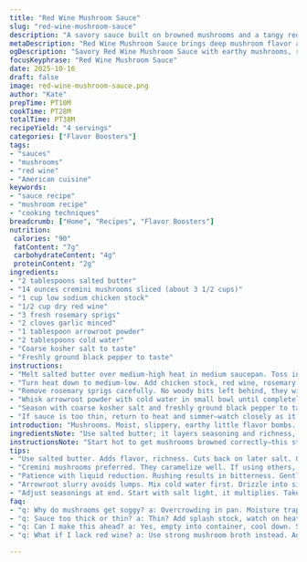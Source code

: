 ```yaml
---
title: "Red Wine Mushroom Sauce"
slug: "red-wine-mushroom-sauce"
description: "A savory sauce built on browned mushrooms and a tangy red wine base. Uses salted butter for flavor punch and replaces beef broth with chicken stock for a lighter finish. Cornstarch thickens but arrowroot powder works if needed. Fresh rosemary swaps thyme, adding earthiness. Timing varies with mushroom moisture, cooking till they shrink visibly and liquid reduces to a glossy coating. Garlic powder swapped for fresh minced garlic to deepen aroma. Cook low and slow after wine addition to prevent bitterness. Salt and pepper finish. Great for steak, pork, or roasted veggies. Watch texture closely to avoid gluey sauce."
metaDescription: "Red Wine Mushroom Sauce brings deep mushroom flavor and rich texture to meats or veggies. Ideal for steak or pork - simplicity meets depth."
ogDescription: "Savory Red Wine Mushroom Sauce with earthy mushrooms, red wine richness, and fresh rosemary aroma. Perfect for elevating steak or roasted veggies."
focusKeyphrase: "Red Wine Mushroom Sauce"
date: 2025-10-16
draft: false
image: red-wine-mushroom-sauce.png
author: "Kate"
prepTime: PT10M
cookTime: PT28M
totalTime: PT38M
recipeYield: "4 servings"
categories: ["Flavor Boosters"]
tags:
- "sauces"
- "mushrooms"
- "red wine"
- "American cuisine"
keywords:
- "sauce recipe"
- "mushroom recipe"
- "cooking techniques"
breadcrumb: ["Home", "Recipes", "Flavor Boosters"]
nutrition: 
 calories: "90"
 fatContent: "7g"
 carbohydrateContent: "4g"
 proteinContent: "2g"
ingredients:
- "2 tablespoons salted butter"
- "14 ounces cremini mushrooms sliced (about 3 1/2 cups)"
- "1 cup low sodium chicken stock"
- "1/2 cup dry red wine"
- "3 fresh rosemary sprigs"
- "2 cloves garlic minced"
- "1 tablespoon arrowroot powder"
- "2 tablespoons cold water"
- "Coarse kosher salt to taste"
- "Freshly ground black pepper to taste"
instructions:
- "Melt salted butter over medium-high heat in medium saucepan. Toss in sliced mushrooms immediately. Hear that sizzle? Critical to brown mushrooms properly. Stir often but let them sit a bit between tosses. Mushrooms should visibly shrink by half and begin to colour, released liquid almost evaporated. This caramelization adds that concentrated deep flavor you want."
- "Turn heat down to medium-low. Add chicken stock, red wine, rosemary sprigs and minced garlic. Stir well to combine. Now patience here: reduce liquid slowly. Avoid boiling rapidly or wine will turn bitter. You want watching bubbles, gentle simmer to concentrate flavor. This can take 18-20 minutes. Sauce should thicken slightly and coat spoon with a shiny glaze. Smell fresh pine from rosemary mingling with the acid of wine and earthiness of mushrooms."
- "Remove rosemary sprigs carefully. No woody bits left behind, they will ruin texture."
- "Whisk arrowroot powder with cold water in small bowl until completely smooth. Arrowroot thickens clear and glossy without clumps or cloudiness compared to cornstarch. Drizzle this slurry gradually into simmering sauce and stir constantly to avoid lumps. Heat for another 2-3 minutes until sauce clings thickly. If sauce stiffens too much, add splash more stock to loosen."
- "Season with coarse kosher salt and freshly ground black pepper to taste. Taste often. Remember salted butter is in play so go easy at first on salt."
- "If sauce is too thin, return to heat and simmer—watch closely as it can move from perfect to glue real fast. Too thick? Splash broth or a bit of water in and whisk to loosen. Serve immediately or keep warm over very low heat stirring occasionally."
introduction: "Mushrooms. Moist, slippery, earthy little flavor bombs. Want them browned right? Start hot, let them sweat water out then get those brown bits. Butter makes them sing but use salted to shortcut seasoning. Ditch beef broth this round; chicken stock works, lighter and more versatile. Red wine is the acid that cuts through richness but don’t rush the simmer after adding it; slow simmer coax flavors together without bitterness. Rosemary swapped in for thyme, woodsy and piney to brighten. Garlic powder gets kicked to fresh minced for punchier aroma. Thickener arrowroot for a clear finish, cornstarch can gum up. The key? Watch for reduction, smell, texture. Serve then. Practice makes perfect sauce. No guesswork left to chance."
ingredientsNote: "Use salted butter; it layers seasoning and richness, cutting back salt later. Cremini mushrooms give balanced earthiness but white button or shiitake can swap if needed—adjust cook time as some mushrooms release more water. Chicken stock instead of beef broth lightens sauce, good for less intense pairs like pork or chicken. Dry red wine adds acid and complexity; a good table wine works fine, avoid anything sweet. Fresh rosemary brings aromatic punch replacing thyme; don’t overdo or it browns bitter. Fresh garlic doubles aroma compared to powder but powder is great for speed. Arrowroot powder thickens crystal-clear, avoid lumps by mixing with cold water first. Cornstarch substitute okay, but sauce may look cloudy. Kosher salt and black pepper finishing touch; add incrementally to balance. If no wine or stock, use strong mushroom broth or water with a splash of balsamic vinegar for acidity."
instructionsNote: "Start hot to get mushrooms browned correctly—this step building deep flavors you can’t fake. Mushrooms must visibly shrink and color before adding liquids; soggy mushrooms equal dull sauce. Reduce heat before liquids to avoid harsh boil that makes wine bitter. Watch bubbles; slow gentle simmer signals reduction underway. Smell will shift from raw alcohol and sharp garlic to herbs and sweet mushroom aroma when ready. Pull rosemary before thickening to avoid woody fibers ruining sauce texture. Always pre-mix arrowroot slurry to avoid clumps. Cornstarch or arrowroot thickens the sauce fast; stir while adding to prevent lumps and over-thickening. Use taste and texture, not just time, as guideposts. Finish with salt and pepper. Adjust thickness last minute with stock or water; better to thin than gluey and dry. Keep warm gently; don’t scorch on high."
tips:
- "Use salted butter. Adds flavor, richness. Cuts back on later salt. Get it hot before mushrooms hit the pan. Key step. Brown those mushrooms well."
- "Cremini mushrooms preferred. They caramelize well. If using others, watch water release. Shiitake? Drier. Might need adjustments. Don’t overcrowd the pan."
- "Patience with liquid reduction. Rushing results in bitterness. Gentle simmer preferred. Bubbles small but steady. When coating knife shiny, you're close."
- "Arrowroot slurry avoids lumps. Mix cold water first. Drizzle into simmering sauce slowly. Stir constantly. Texture matters. Thick sauce = clingy, not gloop."
- "Adjust seasonings at end. Start with salt light, it multiplies. Take a taste test often. Fresh rosemary not to overpower but add depth. Pinch black pepper last."
faq:
- "q: Why do mushrooms get soggy? a: Overcrowding in pan. Moisture trapped. Solution? Cook in batches. Get that nice brown. No mush."
- "q: Sauce too thick or thin? a: Thin? Add splash stock, watch on heat. Thick? Broth works too. Always adjust last minute. Consistency key here."
- "q: Can I make this ahead? a: Yes, empty into container, cool down. Stiffens when cold. Reheat gently. Splash water or broth if needed."
- "q: What if I lack red wine? a: Use strong mushroom broth instead. Add splash balsamic for acidity. Flavor depth still shines, but tweaks."

---
```

